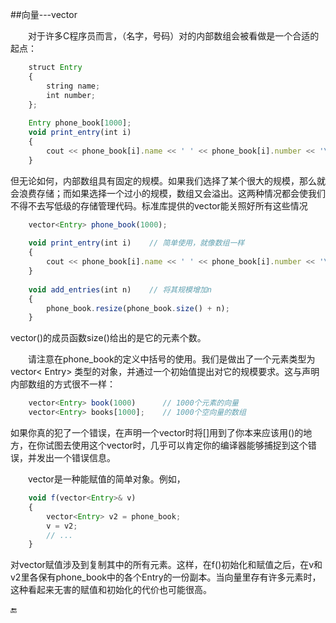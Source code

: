 ##向量---vector

&emsp;&emsp;对于许多C程序员而言，（名字，号码）对的内部数组会被看做是一个合适的起点：

```javascript
    struct Entry
    {
        string name;
        int number;
    };
    
    Entry phone_book[1000];
    void print_entry(int i)
    {
        cout << phone_book[i].name << ' ' << phone_book[i].number << '\n';
    }
```

但无论如何，内部数组具有固定的规模。如果我们选择了某个很大的规模，那么就会浪费存储；而如果选择一个过小的规模，数组又会溢出。这两种情况都会使我们不得不去写低级的存储管理代码。标准库提供的vector能关照好所有这些情况

```javascript
    vector<Entry> phone_book(1000);
    
    void print_entry(int i)    // 简单使用，就像数组一样
    {
        cout << phone_book[i].name << ' ' << phone_book[i].number << '\n';
    }
    
    void add_entries(int n)    // 将其规模增加n
    {
        phone_book.resize(phone_book.size() + n);
    }
```

vector()的成员函数size()给出的是它的元素个数。

&emsp;&emsp;请注意在phone_book的定义中括号的使用。我们是做出了一个元素类型为vector< Entry> 类型的对象，并通过一个初始值提出对它的规模要求。这与声明内部数组的方式很不一样：

```javascript
    vector<Entry> book(1000)      // 1000个元素的向量
    vector<Entry> books[1000];    // 1000个空向量的数组
```

如果你真的犯了一个错误，在声明一个vector时将[]用到了你本来应该用()的地方，在你试图去使用这个vector时，几乎可以肯定你的编译器能够捕捉到这个错误，并发出一个错误信息。

&emsp;&emsp;vector是一种能赋值的简单对象。例如，

```javascript
    void f(vector<Entry>& v)
    {
        vector<Entry> v2 = phone_book;
        v = v2;
        // ...
    }
```
对vector赋值涉及到复制其中的所有元素。这样，在f()初始化和赋值之后，在v和v2里各保有phone_book中的各个Entry的一份副本。当向量里存有许多元素时，这种看起来无害的赋值和初始化的代价也可能很高。


🔚








